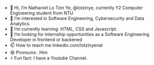 - 👋 Hi, I’m Nathaniel Lo Tzin Ye, @lotzinye, currently Y2 Computer Engineering student from NTU 
- 👀 I’m interested in Software Engineering, Cybersecurity and Data Analytics.
- 🌱 I’m currently learning .HTML, CSS and Javascript.
- 💞️ I’m looking for internship opportunities as a Software Engineering Developer in frontend or backened
- 📫 How to reach me linkedin.com/lotzinyenat
- 😄 Pronouns: .Him
- ⚡ Fun fact: I have a Youtube Channel.

<!---
lotzinye/lotzinye is a ✨ special ✨ repository because its `README.md` (this file) appears on your GitHub profile.
You can click the Preview link to take a look at your changes.
--->
